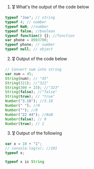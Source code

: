 1. 🎖 What's the output of the code below

```js
typeof "Joe"; // string
typeof 4; // number
typeof NaN; //number
typeof false; //boolean
typeof function() {}; //function
var phone = 8983700;
typeof phone; // number
typeof null; // object
```

2. 🎖 Output of the code below

```js
// Convert num into string
var num = 45;
String(num); // "45"
String(321); //"321"
String(300 + 23); //"323"
String(false); //"false"
String(true); // "true"
Number("3.18"); //3.18
Number(" "); //0
Number(""); //0
Number("22 44"); //NaN
Number(false); // 0
Number(true); // 1
```

3. 🎖 Output of the following

```js
var x = 10 + "1";
// console.log(x); //101
typeof x;

typeof x is String
```
